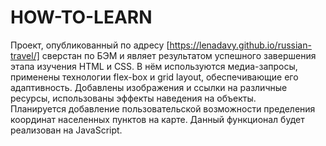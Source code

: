 # HOW-TO-LEARN
Проект, опубликованный по адресу [https://lenadavy.github.io/russian-travel/] сверстан по БЭМ и являет результатом успешного завершения этапа изучения HTML и CSS. В нём используются медиа-запросы, применены технологии flex-box и grid layout, обеспечивающие его адаптивность.  Добавлены изображения и ссылки на различные ресурсы, использованы эффекты наведения на объекты.</br>
Планируется добавление пользовательской возможности пределения координат населенных пунктов на карте. Данный функционал будет реализован на JavaScript.   